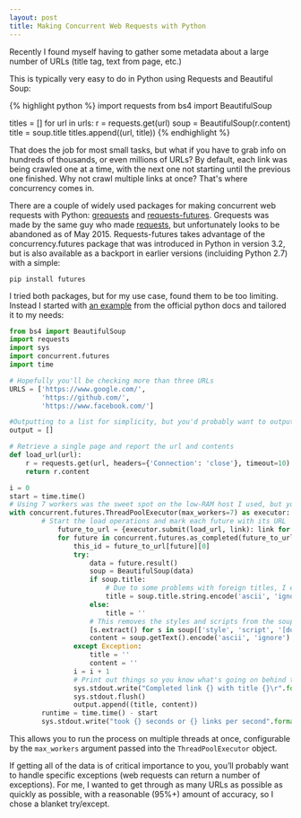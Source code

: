```yaml
---
layout: post
title: Making Concurrent Web Requests with Python
---
```


Recently I found myself having to gather some metadata about a large number of URLs (title tag, text from page, etc.)

This is typically very easy to do in Python using Requests and Beautiful Soup:

{% highlight python %}
import requests
from bs4 import BeautifulSoup

titles = []
for url in urls:
    r = requests.get(url)
    soup = BeautifulSoup(r.content)
    title = soup.title
	titles.append((url, title))
{% endhighlight %}

That does the job for most small tasks, but what if you have to grab info on hundreds of thousands, or even millions of URLs?  By default, each link was being crawled one at a time, with the next one not starting until the previous one finished.  Why not crawl multiple links at once?  That's where concurrency comes in.

There are a couple of widely used packages for making concurrent web requests with Python: [grequests](https://github.com/kennethreitz/grequests) and [requests-futures](https://github.com/ross/requests-futures).  Grequests was made by the same guy who made [requests](http://docs.python-requests.org/en/latest/), but unfortunately looks to be abandoned as of May 2015.  Requests-futures takes advantage of the concurrency.futures package that was introduced in Python in version 3.2, but is also available as a backport in earlier versions (incluiding Python 2.7) with a simple:

 `pip install futures`

I tried both packages, but for my use case, found them to be too limiting.  Instead I started with [an example](https://docs.python.org/3/library/concurrent.futures.html#threadpoolexecutor-example) from the official python docs and tailored it to my needs:

```python
from bs4 import BeautifulSoup
import requests
import sys
import concurrent.futures
import time

# Hopefully you'll be checking more than three URLs
URLS = ['https://www.google.com/',
		'https://github.com/',
        'https://www.facebook.com/']

#Outputting to a list for simplicity, but you'd probably want to output into some sort of datastore
output = []

# Retrieve a single page and report the url and contents
def load_url(url):
    r = requests.get(url, headers={'Connection': 'close'}, timeout=10)
    return r.content

i = 0
start = time.time()
# Using 7 workers was the sweet spot on the low-RAM host I used, but you should tweak this
with concurrent.futures.ThreadPoolExecutor(max_workers=7) as executor:
        # Start the load operations and mark each future with its URL
            future_to_url = {executor.submit(load_url, link): link for link in URLS}
            for future in concurrent.futures.as_completed(future_to_url):
                this_id = future_to_url[future][0]
                try:
                    data = future.result()
                    soup = BeautifulSoup(data)
                    if soup.title:
                        # Due to some problems with foreign titles, I encoded in ascii
                        title = soup.title.string.encode('ascii', 'ignore')
                    else:
                        title = ''
                    # This removes the styles and scripts from the soup object so I can just grab text on page
                    [s.extract() for s in soup(['style', 'script', '[document]', 'head', 'title'])]
                    content = soup.getText().encode('ascii', 'ignore')
                except Exception:
                    title = ''
                    content = ''
                i = i + 1
                # Print out things so you know what's going on behind the scenes
                sys.stdout.write("Completed link {} with title {}\r".format(i, title))
                sys.stdout.flush()
                output.append((title, content))
        runtime = time.time() - start
        sys.stdout.write("took {} seconds or {} links per second".format(runtime, 100/runtime))
```

This allows you to run the process on multiple threads at once, configurable by the `max_workers` argument passed into the  `ThreadPoolExecutor` object.

If getting all of the data is of critical importance to you, you’ll probably want to handle specific exceptions (web requests can return a number of exceptions).  For me, I wanted to get through as many URLs as possible as quickly as possible, with a reasonable (95%+) amount of accuracy, so I chose a blanket try/except.
